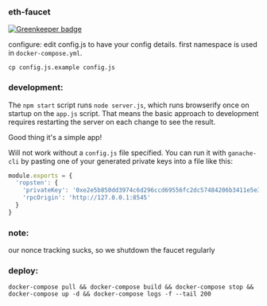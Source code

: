 ### eth-faucet

[![Greenkeeper badge](https://badges.greenkeeper.io/MetaMask/eth-faucet.svg?token=126240abfcbf915f71b337dfc332d4ad63e362166827d61078593e2ae20aff36&ts=1501793671323)](https://greenkeeper.io/)

configure:
edit config.js to have your config details.
first namespace is used in `docker-compose.yml`.
```
cp config.js.example config.js
```

### development:

The `npm start` script runs `node server.js`, which runs browserify once on startup on the `app.js` script. That means the basic approach to development requires restarting the server on each change to see the result.

Good thing it's a simple app!

Will not work without a `config.js` file specified. You can run it with `ganache-cli` by pasting one of your generated private keys into a file like this:

```javascript
module.exports = {
  'ropsten': {
    'privateKey': '0xe2e5b850dd3974c6d296ccd69556fc2dc57484206b3411e5e3de1fc54f5afcf8',
    'rpcOrigin': 'http://127.0.0.1:8545'
  }
}
```

### note:
our nonce tracking sucks, so we shutdown the faucet regularly

### deploy:
```
docker-compose pull && docker-compose build && docker-compose stop && docker-compose up -d && docker-compose logs -f --tail 200
```
